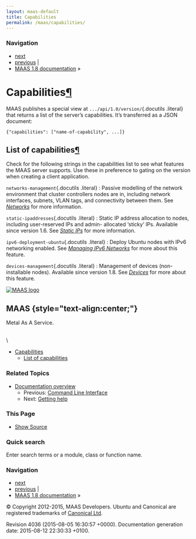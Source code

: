 ```yaml
---
layout: maas-default
title: Capabilities
permalink: /maas/capabilities/
---
```

### Navigation

-   [next](getting-help.html "Getting help")
-   [previous](maascli.html "Command Line Interface") |
-   [MAAS 1.8 documentation](index.html) »

Capabilities[¶](#capabilities "Permalink to this headline")
===========================================================

MAAS publishes a special view at `.../api/1.0/version/`{.docutils
.literal} that returns a list of the server’s capabilities. It’s
transferred as a JSON document:

    {"capabilities": ["name-of-capability", ...]}

List of capabilities[¶](#list-of-capabilities "Permalink to this headline")
---------------------------------------------------------------------------

Check for the following strings in the capabilities list to see what
features the MAAS server supports. Use these in preference to gating on
the version when creating a client application.

`networks-management`{.docutils .literal}
:   Passive modelling of the network environment that cluster
    controllers nodes are in, including network interfaces, subnets,
    VLAN tags, and connectivity between them. See
    [*Networks*](networks.html#networks) for more information.

`static-ipaddresses`{.docutils .literal}
:   Static IP address allocation to nodes, including user-reserved IPs
    and admin- allocated ‘sticky’ IPs. Available since version 1.6. See
    [*Static IPs*](static-ips.html#static-ips) for more information.

`ipv6-deployment-ubuntu`{.docutils .literal}
:   Deploy Ubuntu nodes with IPv6 networking enabled. See [*Managing
    IPv6 Networks*](ipv6.html#ipv6) for more about this feature.

`devices-management`{.docutils .literal}
:   Management of devices (non-installable nodes). Available since
    version 1.8. See [*Devices*](devices.html#devices) for more about
    this feature.

[![MAAS
logo](_static/maas-logo-200.png)](index.html "MAAS Documentation Homepage")

MAAS {style="text-align:center;"}
----

Metal As A Service.

\
 \

-   [Capabilities](#)
    -   [List of capabilities](#list-of-capabilities)

### Related Topics

-   [Documentation overview](index.html)
    -   Previous: [Command Line
        Interface](maascli.html "previous chapter")
    -   Next: [Getting help](getting-help.html "next chapter")

### This Page

-   [Show Source](_sources/capabilities.txt)

### Quick search

Enter search terms or a module, class or function name.

### Navigation

-   [next](getting-help.html "Getting help")
-   [previous](maascli.html "Command Line Interface") |
-   [MAAS 1.8 documentation](index.html) »

© Copyright 2012-2015, MAAS Developers. Ubuntu and Canonical are
registered trademarks of [Canonical Ltd](http://canonical.com).

Revision 4036 (2015-08-05 16:30:57 +0000). Documentation generation
date: 2015-08-12 22:30:33 +0100.
